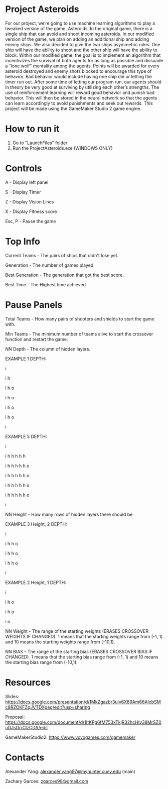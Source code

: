 # Project Asteroids

For our project, we’re going to use machine learning algorithms to play a tweaked version of the game, Asteroids. In the original game, there is a single ship that can avoid and shoot incoming asteroids. In our modified version of the game, we plan on adding an additional ship and adding enemy ships. We also decided to give the two ships asymmetric roles. One ship will have the ability to shoot and the other ship will have the ability to block. Within our modified game, the goal is to implement an algorithm that incentivizes the survival of both agents for as long as possible and dissuade a “lone wolf” mentality among the agents. Points will be awarded for every asteroid destroyed and enemy shots blocked to encourage this type of behavior. Bad behavior would include having one ship die or letting the timer run out. After some time of letting our program run, our agents should in theory be very good at surviving by utilizing each other’s strengths. The use of reinforcement learning will reward good behavior and punish bad behavior. This will then be stored in the neural network so that the agents can learn accordingly to avoid punishments and seek out rewards. This project will be made using the GameMaker Studio 2 game engine.

# How to run it

1. Go to "LaunchFiles" folder
2. Run the ProjectAsteroids.exe (WINDOWS ONLY)

# Controls

A - Display left panel

S - Display Timer

Z - Display Vision Lines

X - Display Fitness score

Esc, P - Pause the game 

# Top Info 

Current Teams - The pairs of ships that didn't lose yet.

Generation - The number of games played.

Best Generation - The generation that got the best score.

Best Time - The Highest time achieved.

# Pause Panels

Total Teams - How many pairs of shooters and shields to start the game with.

Min Teams - The minimum number of teams alive to start the crossover function and restart the game.

NN Depth - The column of hidden layers.

EXAMPLE 1 DEPTH:

i 

i h 

i h o 

i h o

i h o 

i h o

i

EXAMPLE 5 DEPTH:

i  

i h h h h h 

i h h h h h o 

i h h h h h o

i h h h h h o 

i h h h h h o

i

NN Height - How many rows of hidden layers there should be

EXAMPLE 3 Height, 2 DEPTH:

i 

i h h o 

i h h o

i h h o 

i 

EXAMPLE 2 Height, 1 DEPTH:

i 

i h  o

i h  o

i    o
 
NN Weight - The range of the starting weights (ERASES CROSSOVER WEIGHTS IF CHANGED). 1 means that the starting weights range from (-1, 1) and 10 means the starting weights range from (-10,1).

NN BIAS - The range of the starting bias (ERASES CROSSOVER BIAS IF CHANGED). 1 means that the starting bias range from (-1, 1) and 10 means the starting bias range from (-10,1).

# Resources
Slides: https://docs.google.com/presentation/d/1MkZgazbr3uIv6X89Am66AIcbSMc8RZOKFZqJVTDXpeg/edit?usp=sharing

Proposal: https://docs.google.com/document/d/1ItKPg6fM753xTkjR32hcHIy38MrSZ0uDJsDrrClzCDA/edit

GameMakerStudio2: https://www.yoyogames.com/gamemaker

# Contacts
Alexander Yang: alexander.yang97@myhunter.cuny.edu (main)

Zachary Garces: zgarces98@gmail.com
